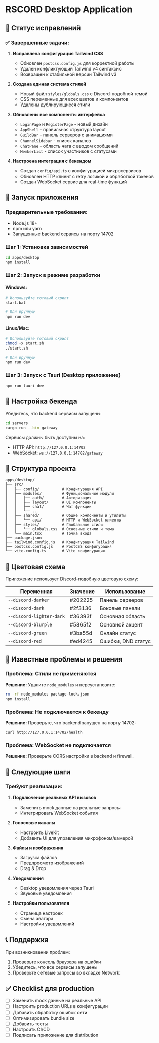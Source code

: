 # RSCORD Desktop Application

## 🎯 Статус исправлений

### ✅ Завершенные задачи:

1. **Исправлена конфигурация Tailwind CSS**
   - Обновлен `postcss.config.js` для корректной работы
   - Удален конфликтующий Tailwind v4 синтаксис
   - Возвращен к стабильной версии Tailwind v3

2. **Создана единая система стилей**
   - Новый файл `styles/globals.css` с Discord-подобной темой
   - CSS переменные для всех цветов и компонентов
   - Удалены дублирующиеся стили

3. **Обновлены все компоненты интерфейса**
   - `LoginPage` и `RegisterPage` - новый дизайн
   - `AppShell` - правильная структура layout
   - `GuildBar` - панель серверов с анимациями
   - `ChannelSidebar` - список каналов
   - `ChatPane` - область чата с вводом сообщений
   - `MemberList` - список участников с статусами

4. **Настроена интеграция с бекендом**
   - Создан `config/api.ts` с конфигурацией микросервисов
   - Обновлен HTTP клиент с retry логикой и обработкой токенов
   - Создан WebSocket сервис для real-time функций

## 🚀 Запуск приложения

### Предварительные требования:
- Node.js 18+ 
- npm или yarn
- Запущенные backend сервисы на порту 14702

### Шаг 1: Установка зависимостей
```bash
cd apps/desktop
npm install
```

### Шаг 2: Запуск в режиме разработки

#### Windows:
```bash
# Используйте готовый скрипт
start.bat

# Или вручную
npm run dev
```

#### Linux/Mac:
```bash
# Используйте готовый скрипт
chmod +x start.sh
./start.sh

# Или вручную
npm run dev
```

### Шаг 3: Запуск с Tauri (Desktop приложение)
```bash
npm run tauri dev
```

## 🔧 Настройка бекенда

Убедитесь, что backend сервисы запущены:

```bash
cd servers
cargo run --bin gateway
```

Сервисы должны быть доступны на:
- HTTP API: `http://127.0.0.1:14702`
- WebSocket: `ws://127.0.0.1:14702/gateway`

## 📝 Структура проекта

```
apps/desktop/
├── src/
│   ├── config/          # Конфигурация API
│   ├── modules/         # Функциональные модули
│   │   ├── auth/        # Авторизация
│   │   ├── layout/      # UI компоненты
│   │   ├── chat/        # Чат функции
│   │   └── ...
│   ├── shared/          # Общие компоненты и утилиты
│   │   └── api/         # HTTP и WebSocket клиенты
│   ├── styles/          # Глобальные стили
│   │   └── globals.css  # Основные стили и тема
│   └── main.tsx         # Точка входа
├── package.json
├── tailwind.config.js   # Конфигурация Tailwind
├── postcss.config.js    # PostCSS конфигурация
└── vite.config.ts       # Vite конфигурация
```

## 🎨 Цветовая схема

Приложение использует Discord-подобную цветовую схему:

| Переменная | Значение | Использование |
|------------|----------|---------------|
| `--discord-darker` | #202225 | Панель серверов |
| `--discord-dark` | #2f3136 | Боковые панели |
| `--discord-lighter-dark` | #36393f | Основная область |
| `--discord-blurple` | #5865f2 | Основной акцент |
| `--discord-green` | #3ba55d | Онлайн статус |
| `--discord-red` | #ed4245 | Ошибки, DND статус |

## 🐛 Известные проблемы и решения

### Проблема: Стили не применяются
**Решение:** Удалите `node_modules` и переустановите:
```bash
rm -rf node_modules package-lock.json
npm install
```

### Проблема: Не подключается к бекенду
**Решение:** Проверьте, что backend запущен на порту 14702:
```bash
curl http://127.0.0.1:14702/health
```

### Проблема: WebSocket не подключается
**Решение:** Проверьте CORS настройки в backend и firewall.

## 🚦 Следующие шаги

### Требуют реализации:
1. **Подключение реальных API вызовов**
   - Заменить mock данные на реальные запросы
   - Интегрировать WebSocket события

2. **Голосовые каналы**
   - Настроить LiveKit
   - Добавить UI для управления микрофоном/камерой

3. **Файлы и изображения**
   - Загрузка файлов
   - Предпросмотр изображений
   - Drag & Drop

4. **Уведомления**
   - Desktop уведомления через Tauri
   - Звуковые уведомления

5. **Настройки пользователя**
   - Страница настроек
   - Смена аватара
   - Настройки уведомлений

## 📞 Поддержка

При возникновении проблем:
1. Проверьте консоль браузера на ошибки
2. Убедитесь, что все сервисы запущены
3. Проверьте сетевые запросы во вкладке Network

## ✅ Checklist для production

- [ ] Заменить mock данные на реальные API
- [ ] Настроить production URLs в конфигурации
- [ ] Добавить обработку ошибок сети
- [ ] Оптимизировать bundle size
- [ ] Добавить тесты
- [ ] Настроить CI/CD
- [ ] Подписать приложение для distribution